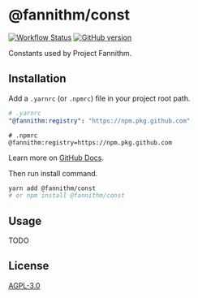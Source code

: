 # @fannithm/const

[![Workflow Status](https://img.shields.io/github/workflow/status/fannithm/const/github-package)](https://github.com/fannithm/utils/actions/workflows/publish.yml) [![GitHub version](https://img.shields.io/github/package-json/v/fannithm/const)](https://github.com/fannithm/utils/packages/)

Constants used by Project Fannithm.

## Installation

Add a `.yarnrc` (or `.npmrc`) file in your project root path.

```yaml
# .yarnrc
"@fannithm:registry": "https://npm.pkg.github.com"
```

```properties
# .npmrc
@fannithm:registry=https://npm.pkg.github.com
```

Learn more on [GitHub Docs](https://docs.github.com/en/packages/working-with-a-github-packages-registry/working-with-the-npm-registry#installing-a-package).

Then run install command.

```bash
yarn add @fannithm/const
# or npm install @fannithm/const
```

## Usage

TODO

## License

[AGPL-3.0](https://github.com/fannithm/editor-core/blob/master/LICENSE)
